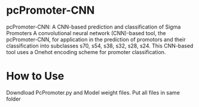 # pcPromoter-CNN
pcPromoter-CNN: A CNN-based prediction and classification of Sigma Promoters
A convolutional neural network (CNN)-based tool, the pcPromoter-CNN, for application in the prediction of promotors and their classification into subclasses s70, s54, s38, s32, s28, s24. This CNN-based tool uses a Onehot encoding scheme for promoter classification.
# How to Use
  Downdload PcPromoter.py and Model weight files. Put all files in same folder
  
 
